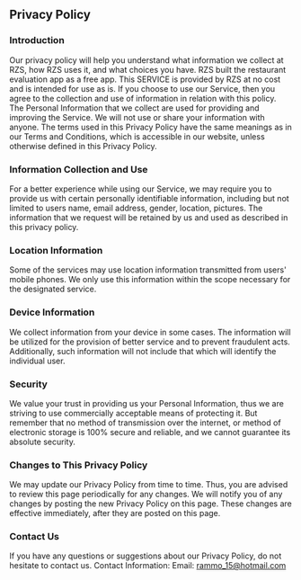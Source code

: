Privacy Policy  
----------------

### Introduction
Our privacy policy will help you understand what information we collect at RZS, how RZS uses it, and what choices you have. RZS built the restaurant evaluation app as a free app. This SERVICE is provided by RZS at no cost and is intended for use as is. If you choose to use our Service, then you agree to the collection and use of information in relation with this policy. The Personal Information that we collect are used for providing and improving the Service. We will not use or share your information with anyone.
The terms used in this Privacy Policy have the same meanings as in our Terms and Conditions, which is accessible in our website, unless otherwise defined in this Privacy Policy.

### Information Collection and Use  
For a better experience while using our Service, we may require you to provide us with certain personally identifiable information, including but not limited to users name, email address, gender, location, pictures. The information that we request will be retained by us and used as described in this privacy policy.

### Location Information  
Some of the services may use location information transmitted from users' mobile phones. We only use this information within the scope necessary for the designated service.

### Device Information 
We collect information from your device in some cases. The information will be utilized for the provision of better service and to prevent fraudulent acts. Additionally, such information will not include that which will identify the individual user.

### Security 
We value your trust in providing us your Personal Information, thus we are striving to use commercially acceptable means of protecting it. But remember that no method of transmission over the internet, or method of electronic storage is 100% secure and reliable, and we cannot guarantee its absolute security.

### Changes to This Privacy Policy 
We may update our Privacy Policy from time to time. Thus, you are advised to review this page periodically for any changes. We will notify you of any changes by posting the new Privacy Policy on this page. These changes are effective immediately, after they are posted on this page.

### Contact Us  
If you have any questions or suggestions about our Privacy Policy, do not hesitate to contact us.
Contact Information:
Email: rammo_15@hotmail.com
